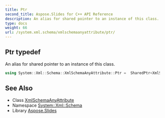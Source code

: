 ```yaml
---
title: Ptr
second_title: Aspose.Slides for C++ API Reference
description: An alias for shared pointer to an instance of this class.
type: docs
weight: 66
url: /system.xml.schema/xmlschemaanyattribute/ptr/
---
```

## Ptr typedef


An alias for shared pointer to an instance of this class.

```cpp
using System::Xml::Schema::XmlSchemaAnyAttribute::Ptr =  SharedPtr<XmlSchemaAnyAttribute>
```

## See Also

* Class [XmlSchemaAnyAttribute](../)
* Namespace [System::Xml::Schema](../../)
* Library [Aspose.Slides](../../../)